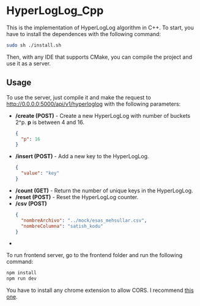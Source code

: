 # HyperLogLog_Cpp

This is the implementation of HyperLogLog algorithm in C++.
To start, you have to install the dependences with the following command:

```bash
sudo sh ./install.sh
```

Then, with any IDE that supports CMake, you can compile the project and use it as a server.

## Usage

To use the server, just compile it and make the request to http://0.0.0.0:5000/api/v1/hyperloglog with the following parameters:

- **/create (POST)** - Create a new HyperLogLog with number of buckets 2^p. **p** is between 4 and 16.
  ```json
  {
    "p": 16
  }
  ```
- **/insert (POST)** - Add a new key to the HyperLogLog.
  ```json
  {
    "value": "key"
  }
  ```
- **/count (GET)** - Return the number of unique keys in the HyperLogLog.
- **/reset (POST)** - Reset the HyperLogLog counter.
- **/csv (POST)**
  ```json
  {
    "nombreArchivo": "../mock/esas_mehsullar.csv",
    "nombreColumna": "satish_kodu"
  }
  ```
-

To run frontend server, go to the frontend folder and run the following command:

```bash
npm install
npm run dev
```

You have to install any chrome extension to allow CORS. I recommend [this one](https://chrome.google.com/webstore/detail/cors-unblock/lfhmikememgdcahcdlaciloancbhjino).
